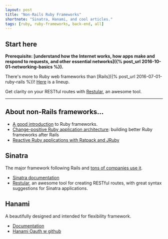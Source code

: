 ```yaml
---
layout: post
title: "Non-Rails Ruby Frameworks"
shortnote: "Sinatra, Hanami, and cool articles."
tags: [ruby, ruby-frameworks, back-end, all]
---
```


## Start here

**Prerequisite: [understand how the Internet works, how apps make and respond to requests, and other essential networks]({% post_url 2016-10-01-networking-basics %}).**

There's more to Ruby web frameworks than [Rails]({% post_url 2016-07-01-ruby-rails %})! [Here](https://www.icelab.com.au/notes/next-generation-ruby-web-apps-with-dry-rb-rom-rb-and-roda-reddotrubyconf-2016) is a lineup.

Get clarity on your RESTful routes with [Restular](http://www.restular.com/), an awesome tool.

<hr>

## About non-Rails frameworks...
* [A good introduction](https://blog.cloud66.com/cloud-66-for-rails-new-rack-frameworks-part-2/) to Ruby frameworks.
* [Change-positive Ruby application architecture](http://icelab.com.au/articles/a-change-positive-ruby-web-application-architecture/): building better Ruby frameworks after Rails
* [Reactive Ruby applications with Ratpack and JRuby](https://blog.heroku.com/reactive_ruby_building_real_time_apps_with_jruby_and_ratpack?c=7013A000000mLcUQAU=Display%20-%20Endemic%20-%C2%A0Cooper%20-%C2%A0Ruby%20-%20Blog%20-%20Real-Time-JRuby-Ratpack=display=cooperpress=blog=ruby)


## Sinatra
The major framework following Rails and [tons of companies use it](https://www.sinatrarb.com/wild.html).

* [Sinatra documentation](https://www.sinatrarb.com/intro.html)
* [Restular](http://www.restular.com/), an awesome tool for creating RESTful routes, with great syntax suggestions for Sinatra applications.

## Hanami
A beautifully designed and intended for flexibility framework.

* [Documentation](https://hanamirb.org/)
* [Hanami Oauth w github](http://codetunes.com/2016/hanami-with-oauth/)
